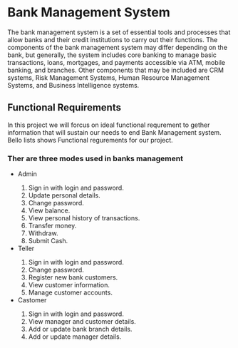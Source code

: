 <h1>Bank Management System</h1>

<p>The bank management system is a set of essential tools and processes that allow banks and their credit institutions to carry out their functions. The components of the bank management system may differ depending on the bank, but generally, the system includes core banking to manage basic transactions, loans, mortgages, and payments accessible via ATM, mobile banking, and branches. Other components that may be included are CRM systems, Risk Management Systems, Human Resource Management Systems, and Business Intelligence systems.</p>

<h2> Functional Requirements</h2>
<p>In this project we will forcus on ideal functional requrement to gether information that will sustain our needs to end Bank Management system.<br>Bello lists shows Functional regurements for our project. <br><h3>Ther are three modes used in banks management</h3></p>

<div>
  <ul>
    <div>
    <li>Admin</li>
      <ol>
        <li>Sign in with login and password.</li>
        <li>Update personal details.</li>
        <li>Change password.</li>
        <li>View balance.</li>
        <li>View personal history of transactions.</li>
        <li>Transfer money.</li>
        <li>Withdraw.</li>
        <li>Submit Cash.</li>
      </ol>
    </div>
    <div>
    <li>Teller</li>
      <ol>
        <li>Sign in with login and password.</li>
        <li>Change password.</li>
        <li>Register new bank customers.</li>
        <li>View customer information.</li>
        <li>Manage customer accounts.</li>
      </ol>
    </div>
    <div>
    <li>Castomer</li>
      <ol>
        <li>Sign in with login and password.</li>
        <li>View manager and customer details.</li>
        <li>Add or update bank branch details.</li>
        <li>Add or update manager details.</li>
      </ol>
    </div>
  </ul>
</div>



